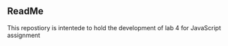 ## ReadMe

This repostiory is intentede to hold the development of lab 4 for JavaScript assignment 
